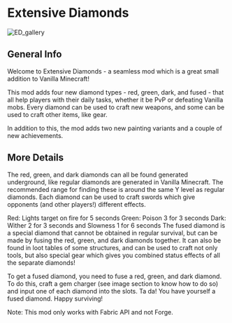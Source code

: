 # Extensive Diamonds

![ED_gallery](https://user-images.githubusercontent.com/94301223/204176511-7d787218-d988-448d-b571-738e3f27ad97.png)

## General Info

Welcome to Extensive Diamonds - a seamless mod which is a great small addition to Vanilla Minecraft!

This mod adds four new diamond types - red, green, dark, and fused - that all help players with their daily tasks, whether it be PvP or defeating Vanilla mobs. Every diamond can be used to craft new weapons, and some can be used to craft other items, like gear.

In addition to this, the mod adds two new painting variants and a couple of new achievements.

## More Details 

The red, green, and dark diamonds can all be found generated underground, like regular diamonds are generated in Vanilla Minecraft. The recommended range for finding these is around the same Y level as regular diamonds. Each diamond can be used to craft swords which give opponents (and other players!) different effects.

Red: Lights target on fire for 5 seconds
Green: Poison 3 for 3 seconds
Dark: Wither 2 for 3 seconds and Slowness 1 for 6 seconds
The fused diamond is a special diamond that cannot be obtained in regular survival, but can be made by fusing the red, green, and dark diamonds together. It can also be found in loot tables of some structures, and can be used to craft not only tools, but also special gear which gives you combined status effects of all the separate diamonds!

To get a fused diamond, you need to fuse a red, green, and dark diamond. To do this, craft a gem charger (see image section to know how to do so) and input one of each diamond into the slots. Ta da! You have yourself a fused diamond. Happy surviving!

Note: This mod only works with Fabric API and not Forge.
